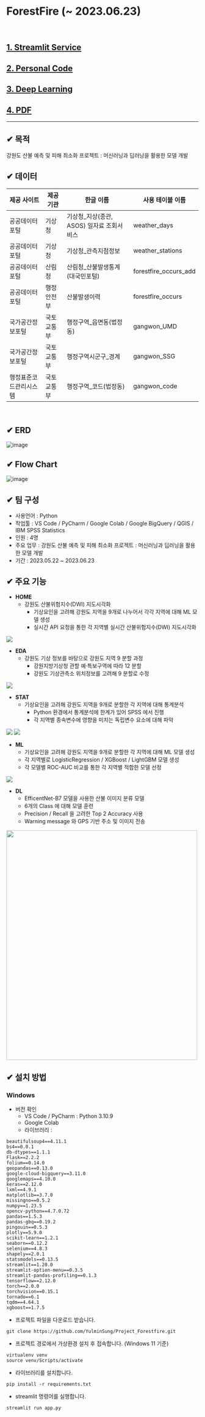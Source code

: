# ForestFire (~ 2023.06.23)
<br/>

## [1. Streamlit Service](https://yulminsung-forestfire-app-b2m0vk.streamlit.app/ "Streamlit Link")<br/>

## [2. Personal Code](https://github.com/YulminSung/Project_Forestfire/tree/main/code ".Code Link")<br/>

## [3. Deep Learning](https://github.com/YulminSung/Project_Forestfire/blob/main/code/DL_EfficientNet.ipynb/ ".DL Link")<br/>

## [4. PDF](https://github.com/YulminSung/Project_Forestfire/blob/main/file/ppt/forestfire.pdf/ "PDF Link")<br/>

---

## ✔ 목적
강원도 산불 예측 및 피해 최소화 프로젝트 : 머신러닝과 딥러닝을 활용한 모델 개발
<br/>

## ✔ 데이터
| 제공 사이트          | 제공 기관   | 한글 이름  | 사용 테이블 이름 |
|---------------------|------------|--------|-------------|
| 공공데이터포털      | 기상청     | 기상청_지상(종관, ASOS) 일자료 조회서비스 | weather_days|
| 공공데이터포털      | 기상청     | 기상청_관측지점정보 | weather_stations|
| 공공데이터포털      | 산림청    | 산림청_산불발생통계(대국민포털) | forestfire_occurs_add |
| 공공데이터포털      | 행정안전부 | 산불발생이력 | forestfire_occurs|
| 국가공간정보포털    | 국토교통부 | 행정구역_읍면동(법정동) | gangwon_UMD |
| 국가공간정보포털    | 국토교통부 | 행정구역시군구_경계 | gangwon_SSG |
| 행정표준코드관리시스템 | 국토교통부 | 행정구역_코드(법정동) | gangwon_code|
<br/>

## ✔ ERD
![image](https://github.com/YulminSung/Project_Forestfire/blob/main/file/img/ERD.png)
<br/>

## ✔ Flow Chart
![image](https://github.com/YulminSung/Project_Forestfire/blob/main/file/img/flowchart.png)
<br/>

## ✔ 팀 구성
- 사용언어 : Python
- 작업툴 : VS Code / PyCharm / Google Colab / Google BigQuery / QGIS / IBM SPSS Statistics
- 인원 : 4명
- 주요 업무 : 강원도 산불 예측 및 피해 최소화 프로젝트 : 머신러닝과 딥러닝을 활용한 모델 개발
- 기간 : 2023.05.22 ~ 2023.06.23

## ✔ 주요 기능
- **HOME**
  - 강원도 산불위험지수(DWI) 지도시각화
    - 기상요인을 고려해 강원도 지역을 9개로 나누어서 각각 지역에 대해 ML 모델 생성
    - 실시간 API 요청을 통한 각 지역별 실시간 산불위험지수(DWI) 지도시각화

<img src="/file/img/home_img.png">

- **EDA**
  - 강원도 기상 정보를 바탕으로 강원도 지역 9 분할 과정
    - 강원지방기상청 관할 예·특보구역에 따라 12 분할
    - 강원도 기상관측소 위치정보를 고려해 9 분할로 수정

<img src="/file/img/EDA_img.png">

- **STAT**
  - 기상요인을 고려해 강원도 지역을 9개로 분할한 각 지역에 대해 통계분석
    - Python 환경에서 통계분석에 한계가 있어 SPSS 에서 진행
    - 각 지역별 종속변수에 영향을 미치는 독립변수 요소에 대해 파악

<img src="/file/img/stat_img1.png">
<img src="/file/img/stat_img2.png">

- **ML**
  - 기상요인을 고려해 강원도 지역을 9개로 분할한 각 지역에 대해 ML 모델 생성
  - 각 지역별로 LogisticRegression / XGBoost / LightGBM 모델 생성
  - 각 모델별 ROC-AUC 비교를 통한 각 지역별 적합한 모델 선정

<img src="/file/img/model_img.png">

- **DL**
  - EfficentNet-B7 모델을 사용한 산불 이미지 분류 모델
  - 6개의 Class 에 대해 모델 훈련
  - Precision / Recall 을 고려한 Top 2 Accuracy 사용
  - Warning message 와 GPS 기반 주소 및 이미지 전송

<img src="/file/img/DL_img.png" width="500" height="600">

## ✔ 설치 방법

### Windows
- 버전 확인
  - VS Code / PyCharm : Python 3.10.9
  - Google Colab
  - 라이브러리 : 
```
beautifulsoup4==4.11.1
bs4==0.0.1
db-dtypes==1.1.1
Flask==2.2.2
folium==0.14.0
geopandas==0.13.0
google-cloud-bigquery==3.11.0
googlemaps==4.10.0
keras==2.12.0
lxml==4.9.1
matplotlib==3.7.0
missingno==0.5.2
numpy==1.23.5
opencv-python==4.7.0.72
pandas==1.5.3
pandas-gbq==0.19.2
pingouin==0.5.3
plotly==5.9.0
scikit-learn==1.2.1
seaborn==0.12.2
selenium==4.8.3
shapely==2.0.1
statsmodels==0.13.5
streamlit==1.20.0
streamlit-option-menu==0.3.5
streamlit-pandas-profiling==0.1.3
tensorflow==2.12.0
torch==2.0.0
torchvision==0.15.1
tornado==6.1
tqdm==4.64.1
xgboost==1.7.5
```
- 프로젝트 파일을 다운로드 받습니다.
```
git clone https://github.com/YulminSung/Project_Forestfire.git
```
- 프로젝트 경로에서 가상환경 설치 후 접속합니다. (Windows 11 기준)
```
virtualenv venv
source venv/Scripts/activate
```
- 라이브러리를 설치합니다.
```
pip install -r requirements.txt
```
- streamlit 명령어를 실행합니다.
```
streamlit run app.py
```